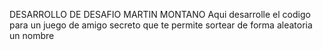 DESARROLLO DE DESAFIO MARTIN MONTANO
Aqui desarrolle el codigo para un juego de amigo secreto que te permite sortear de forma aleatoria un nombre
